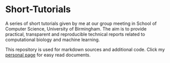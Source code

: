 # Short-Tutorials
A series of short tutorials given by me at our group meeting in School of Computer Science, University of Birmingham. The aim is to provide practical, transparent and reproducible technical reports related to computational biology and machine learning.

This repository is used for markdown sources and additional code. Click my [personal page](http://www.cs.bham.ac.uk/~dxl466/#) for easy read documents.

